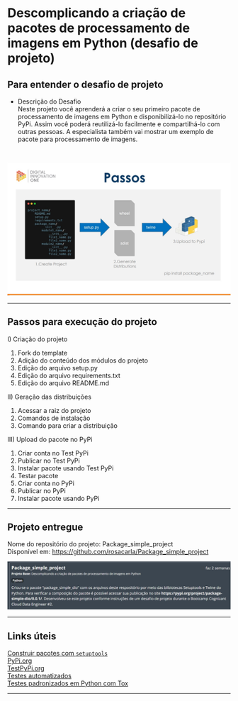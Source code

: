 # Descomplicando a criação de pacotes de processamento de imagens em Python (desafio de projeto)

## Para entender o desafio de projeto  

* Descrição do Desafio  
Neste projeto você aprenderá a criar o seu primeiro pacote de processamento de imagens em
Python e disponibilizá-lo no repositório PyPi. Assim você poderá reutilizá-lo facilmente
e compartilhá-lo com outras pessoas. A especialista também vai mostrar um exemplo de
pacote para processamento de imagens.
</br>

<p align="center">
  <img src="https://github.com/rosacarla/DIO-cloud-data-engineer/blob/main/012%20desafio-projeto-pacotes-python/images/passos-projeto.jpg" width="750">
</p> 

---

## Passos para execução do projeto  

I) Criação do projeto  
1. Fork do template
2. Adição do conteúdo dos módulos do projeto
3. Edição do arquivo setup.py
4. Edição do arquivo requirements.txt
5. Edição do arquivo README.md  

II) Geração das distribuições  
1. Acessar a raiz do projeto
2. Comandos de instalação
3. Comando para criar a distribuição  

III) Upload do pacote no PyPi  
1. Criar conta no Test PyPi
2. Publicar no Test PyPi
3. Instalar pacote usando Test PyPi
4. Testar pacote
5. Criar conta no PyPi
6. Publicar no PyPi
7. Instalar pacote usando PyPi


---

## Projeto entregue  

Nome do repositório do projeto: Package_simple_project  
Disponível em: https://github.com/rosacarla/Package_simple_project  
<p align="center"><img src="https://github.com/rosacarla/DIO-cloud-data-engineer/blob/main/012%20desafio-projeto-pacotes-python/images/project-done.jpg"></p>

---

## Links úteis  

[Construir pacotes com `setuptools`](https://setuptools.readthedocs.io/en/latest/setuptools.html)  
[PyPi.org](https://pypi.org/account/register/)  
[TestPyPi.org](https://test.pypi.org/account/register/)  
[Testes automatizados](https://docs.pytest.org/en/latest/goodpractices.html)  
[Testes padronizados em Python com Tox](https://tox.readthedocs.io/en/latest)  

---

